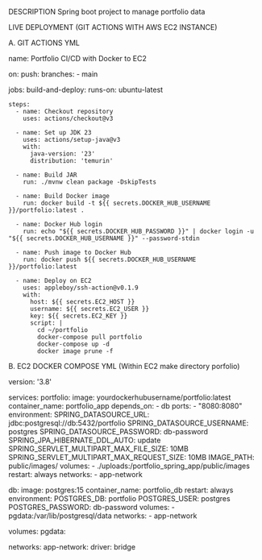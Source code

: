 DESCRIPTION
Spring boot project to manage portfolio data

LIVE DEPLOYMENT (GIT ACTIONS WITH AWS EC2 INSTANCE)

A. GIT ACTIONS YML

name: Portfolio CI/CD with Docker to EC2

on:
  push:
    branches:
      - main

jobs:
  build-and-deploy:
    runs-on: ubuntu-latest

    steps:
      - name: Checkout repository
        uses: actions/checkout@v3

      - name: Set up JDK 23
        uses: actions/setup-java@v3
        with:
          java-version: '23'
          distribution: 'temurin'

      - name: Build JAR
        run: ./mvnw clean package -DskipTests

      - name: Build Docker image
        run: docker build -t ${{ secrets.DOCKER_HUB_USERNAME }}/portfolio:latest .

      - name: Docker Hub login
        run: echo "${{ secrets.DOCKER_HUB_PASSWORD }}" | docker login -u "${{ secrets.DOCKER_HUB_USERNAME }}" --password-stdin

      - name: Push image to Docker Hub
        run: docker push ${{ secrets.DOCKER_HUB_USERNAME }}/portfolio:latest

      - name: Deploy on EC2
        uses: appleboy/ssh-action@v0.1.9
        with:
          host: ${{ secrets.EC2_HOST }}
          username: ${{ secrets.EC2_USER }}
          key: ${{ secrets.EC2_KEY }}
          script: |
            cd ~/portfolio
            docker-compose pull portfolio
            docker-compose up -d
            docker image prune -f

B. EC2 DOCKER COMPOSE YML (Within EC2 make directory porfolio)

version: '3.8'

services:
  portfolio:
    image: yourdockerhubusername/portfolio:latest
    container_name: portfolio_app
    depends_on:
      - db
    ports:
      - "8080:8080"
    environment:
      SPRING_DATASOURCE_URL: jdbc:postgresql://db:5432/portfolio
      SPRING_DATASOURCE_USERNAME: postgres
      SPRING_DATASOURCE_PASSWORD: db-password
      SPRING_JPA_HIBERNATE_DDL_AUTO: update
      SPRING_SERVLET_MULTIPART_MAX_FILE_SIZE: 10MB
      SPRING_SERVLET_MULTIPART_MAX_REQUEST_SIZE: 10MB
      IMAGE_PATH: public/images/
    volumes:
      - ./uploads:/portfolio_spring_app/public/images
    restart: always
    networks:
      - app-network

  db:
    image: postgres:15
    container_name: portfolio_db
    restart: always
    environment:
      POSTGRES_DB: portfolio
      POSTGRES_USER: postgres
      POSTGRES_PASSWORD: db-password
    volumes:
      - pgdata:/var/lib/postgresql/data
    networks:
      - app-network

volumes:
  pgdata:

networks:
  app-network:
    driver: bridge


            





